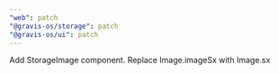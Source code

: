 ```yaml
---
"web": patch
"@gravis-os/storage": patch
"@gravis-os/ui": patch
---
```


Add StorageImage component. Replace Image.imageSx with Image.sx
